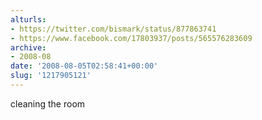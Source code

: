 ```yaml
---
alturls:
- https://twitter.com/bismark/status/877863741
- https://www.facebook.com/17803937/posts/565576283609
archive:
- 2008-08
date: '2008-08-05T02:58:41+00:00'
slug: '1217905121'
---
```


cleaning the room

